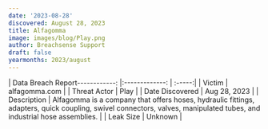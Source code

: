 ```yaml
---
date: '2023-08-28'
discovered: August 28, 2023
title: Alfagomma
image: images/blog/Play.png
author: Breachsense Support
draft: false
yearmonths: 2023/august
---
```


| Data Breach Report------------:     |:-------------:    | :-----:|
| Victim      | alfagomma.com      | 
| Threat Actor      | Play      | 
| Date Discovered      | Aug 28, 2023      | 
| Description      | Alfagomma is a company that offers hoses, hydraulic fittings, adapters, quick coupling, swivel connectors, valves, manipulated tubes, and industrial hose assemblies.      | 
| Leak Size      | Unknown      | 

